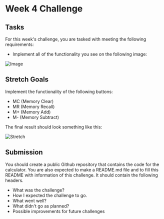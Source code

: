 # Week 4 Challenge

## Tasks

For this week's challenge, you are tasked with meeting the following requirements: 

- Implement all of the functionality you see on the following image:

![Image](https://i.imgur.com/LP1yOUH.png)

## Stretch Goals

Implement the functionality of the following buttons: 
- MC (Memory Clear)
- MR (Memory Recall)
- M+ (Memory Add)
- M- (Memory Subtract)

The final result should look something like this:

![Stretch](https://i.imgur.com/fwaqB4J.png)



## Submission

You should create a public Github repository that contains the code for the calculator.
You are also expected to make a README.md file and to fill this README with information of this challenge. It should contain the following headers.

- What was the challenge?
- How I expected the challenge to go.
- What went well?
- What didn't go as planned?
- Possible improvements for future challenges